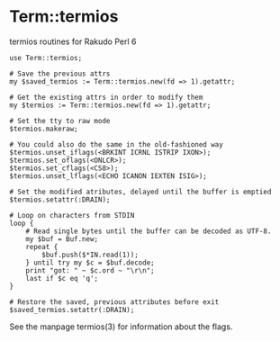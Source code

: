 Term::termios
============

termios routines for Rakudo Perl 6

    use Term::termios;
    
    # Save the previous attrs
    my $saved_termios := Term::termios.new(fd => 1).getattr;
    
    # Get the existing attrs in order to modify them
    my $termios := Term::termios.new(fd => 1).getattr;
    
    # Set the tty to raw mode
    $termios.makeraw;
    
    # You could also do the same in the old-fashioned way
    $termios.unset_iflags(<BRKINT ICRNL ISTRIP IXON>);
    $termios.set_oflags(<ONLCR>);
    $termios.set_cflags(<CS8>);
    $termios.unset_lflags(<ECHO ICANON IEXTEN ISIG>);
    
    # Set the modified atributes, delayed until the buffer is emptied
    $termios.setattr(:DRAIN);
    
    # Loop on characters from STDIN
    loop {
        # Read single bytes until the buffer can be decoded as UTF-8.
        my $buf = Buf.new;
        repeat {
            $buf.push($*IN.read(1));
        } until try my $c = $buf.decode;
        print "got: " ~ $c.ord ~ "\r\n";
        last if $c eq 'q';
    }
    
    # Restore the saved, previous attributes before exit
    $saved_termios.setattr(:DRAIN);

See the manpage termios(3) for information about the flags.
